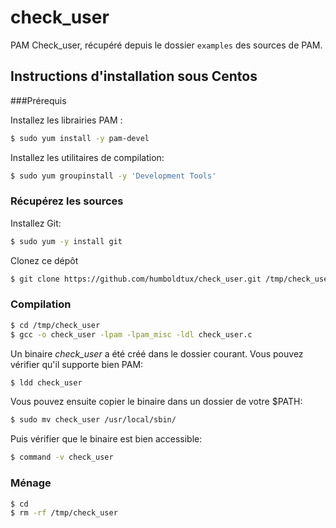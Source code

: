 check_user
==========

PAM Check_user, récupéré depuis le dossier `examples` des sources de PAM.

## Instructions d'installation sous Centos

###Prérequis

Installez les librairies PAM :

``` sh
$ sudo yum install -y pam-devel
```

Installez les utilitaires de compilation:

``` sh
$ sudo yum groupinstall -y 'Development Tools'
```

### Récupérez les sources

Installez Git:

``` sh
$ sudo yum -y install git
```

Clonez ce dépôt

``` sh
$ git clone https://github.com/humboldtux/check_user.git /tmp/check_user
```

### Compilation

``` sh
$ cd /tmp/check_user
$ gcc -o check_user -lpam -lpam_misc -ldl check_user.c
```

Un binaire *check_user* a été créé dans le dossier courant. Vous pouvez vérifier qu'il supporte bien PAM:
``` sh
$ ldd check_user
```

Vous pouvez ensuite copier le binaire dans un dossier de votre $PATH:
``` sh
$ sudo mv check_user /usr/local/sbin/
```

Puis vérifier que le binaire est bien accessible:
``` sh
$ command -v check_user
```

### Ménage

``` sh
$ cd
$ rm -rf /tmp/check_user
```
